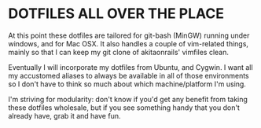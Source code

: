 DOTFILES ALL OVER THE PLACE
===========================

At this point these dotfiles are tailored for git-bash (MinGW) running under windows, and for Mac OSX.  It also handles a couple of vim-related things, mainly so that I can keep my git clone of akitaonrails' vimfiles clean.

Eventually I will incorporate my dotfiles from Ubuntu, and Cygwin.  I want all my accustomed aliases to always be available in all of those environments so I don't have to think so much about which machine/platform I'm using.

I'm striving for modularity: don't know if you'd get any benefit from taking these dotfiles wholesale, but if you see something handy that you don't already have, grab it and have fun.
